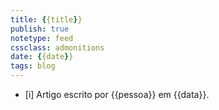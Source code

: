 ```yaml
---
title: {{title}}
publish: true
notetype: feed
cssclass: admonitions
date: {{date}}
tags: blog
---
```


- [i] Artigo escrito por {{pessoa}} em {{data}}.

